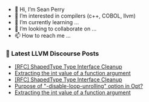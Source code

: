 - 👋 Hi, I’m Sean Perry
- 👀 I’m interested in compilers (c++, COBOL, llvm)
- 🌱 I’m currently learning ...
- 💞️ I’m looking to collaborate on ...
- 📫 How to reach me ...

<!---
s66perry/s66perry is a ✨ special ✨ repository because its `README.md` (this file) appears on your GitHub profile.
You can click the Preview link to take a look at your changes.
--->
### 📕 Latest LLVM Discourse Posts

<!-- DISCOURSE-LLVM:START -->
- [[RFC] ShapedType Type Interface Cleanup](https://discourse.llvm.org/t/rfc-shapedtype-type-interface-cleanup/69998#post_8)
- [Extracting the int value of a function argument](https://discourse.llvm.org/t/extracting-the-int-value-of-a-function-argument/70004#post_5)
- [[RFC] ShapedType Type Interface Cleanup](https://discourse.llvm.org/t/rfc-shapedtype-type-interface-cleanup/69998#post_7)
- [Purpose of &quot;-disable-loop-unrolling&quot; option in Opt?](https://discourse.llvm.org/t/purpose-of-disable-loop-unrolling-option-in-opt/70007#post_1)
- [Extracting the int value of a function argument](https://discourse.llvm.org/t/extracting-the-int-value-of-a-function-argument/70004#post_4)
<!-- DISCOURSE-LLVM:END -->
